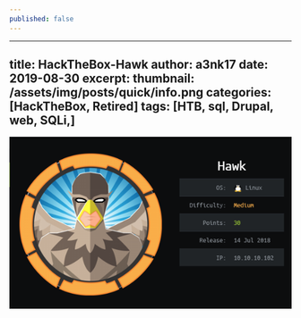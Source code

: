 ```yaml
---
published: false
---
```

---
title: HackTheBox-Hawk
author: a3nk17
date: 2019-08-30 
excerpt: 
thumbnail: /assets/img/posts/quick/info.png
categories: [HackTheBox, Retired]
tags: [HTB, sql, Drupal, web, SQLi,]
---

![info](/assets/img/posts/hawk/info.png)
